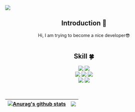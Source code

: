 
<!--
**seolbb/seolbb** is a ✨ _special_ ✨ repository because its `README.md` (this file) appears on your GitHub profile.
 
Here are some ideas to get you  started:

- 🔭 I’m currently working on ...
- 🌱 I’m currently learning ...
- 👯 I’m looking to collaborate on ...
- 🤔 I’m looking for help with ...
- 💬 Ask me about ...
- 📫 How to reach me: ...
-->
<!-- 헤더 -->
<img src="https://capsule-render.vercel.app/api?type=waving&color=auto&height=180&section=header&text=seolbb's%20Github!&fontSize=60" />

<div align=center>
  
<!--소개-->
## Introduction :raised_hands:
Hi, I am trying to become a nice developer😎
<br/><br/>
 
 
 <!--기술스택-->
  ## Skill :four_leaf_clover:

  <img src="https://img.shields.io/badge/Java-007396?style=flat&logo=Java&logoColor=white"/>
  <img src="https://img.shields.io/badge/Spring Boot-6DB33F?style=flat&logo=Spring Boot&logoColor=white"/>
  <br/>
  <img src="https://img.shields.io/badge/html5-E34F26?style=flat&logo=html5&logoColor=white"> 
  <img src="https://img.shields.io/badge/css-1572B6?style=flat&logo=css3&logoColor=white"> 
  <img src="https://img.shields.io/badge/javascript-F7DF1E?style=flat&logo=javascript&logoColor=black"> 
  <br/>
  <img src="https://img.shields.io/badge/MySQL-4479A1?style=flat&logo=MySQL&logoColor=white"/>
  <img src="https://img.shields.io/badge/Oracle-F80000?style=flat&logo=Oracle&logoColor=white"/>
  <br/>
<br/><br/>


| <a href="https://github.com/seolbb/github-readme-stats"><img align="center" src="https://github-readme-stats.vercel.app/api?username=seolbb&show_icons=true&include_all_commits=true&theme=buefy&hide_border=true" alt="Anurag's github stats" /></a> | <a href="https://github.com/seolbb/github-readme-stats"><img align="center" src="https://github-readme-stats.vercel.app/api/top-langs/?username=seolbb&layout=compact&theme=buefy&hide_border=true" /></a> |
| ------------- | ------------- |

  
</div>
